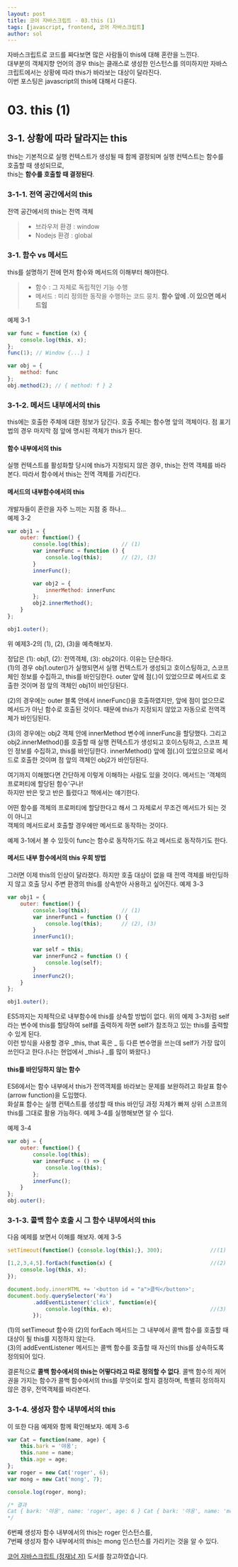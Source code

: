 ```yaml
---
layout: post
title: 코어 자바스크립트 - 03.this (1)
tags: [javascript, frontend, 코어 자바스크립트]
author: sol
---
```


자바스크립트로 코드를 짜다보면 많은 사람들이 this에 대해 혼란을 느낀다.<br> 
대부분의 객체지향 언어의 경우 this는 클래스로 생성한 인스턴스를 의미하지만 자바스크립트에서는 상황에 따라 this가 바라보는 대상이 달라진다.<br>
이번 포스팅은 javascript의 this에 대해서 다룬다.

# 03. this (1)

## 3-1. 상황에 따라 달라지는 this 

this는 기본적으로 실행 컨텍스트가 생성될 때 함께 결정되며 실행 컨텍스트는 함수를 호출할 때 생성되므로,<br> 
this는 **함수를 호출할 때 결정된다**.

### 3-1-1. 전역 공간에서의 this
전역 공간에서의 this는 전역 객체
> - 브라우저 환경 : window
> - Nodejs 환경 : global

### 3-1. 함수 vs 메서드

this를 설명하기 전에 먼저 함수와 메서드의 이해부터 해야한다.
> - 함수 : 그 자체로 독립적인 기능 수행
> - 메서드 : 미리 정의한 동작을 수행하는 코드 뭉치. **함수 앞에 .이 있으면 메서드임**

예제 3-1
```js
var func = function (x) {
    console.log(this, x);
};
func(1); // Window {...} 1

var obj = {
    method: func
};
obj.method(2); // { method: f } 2
```

### 3-1-2. 메서드 내부에서의 this
this에는 호출한 주체에 대한 정보가 담긴다. 호출 주체는 함수명 앞의 객체이다. 점 표기법의 경우 마지막 점 앞에 명시된 객체가 this가 된다.

#### 함수 내부에서의 this
실행 컨텍스트를 활성화할 당시에 this가 지정되지 않은 경우, this는 전역 객체를 바라본다. 따라서 함수에서 this는 전역 객체를 가리킨다.

#### 메서드의 내부함수에서의 this
개발자들이 혼란을 자주 느끼는 지점 중 하나...<br>
예제 3-2
```js
var obj1 = {
    outer: function() {
        console.log(this);          // (1)
        var innerFunc = function () {
            console.log(this);      // (2), (3)
        }
        innerFunc();

        var obj2 = {
            innerMethod: innerFunc
        };
        obj2.innerMethod();
    }
};

obj1.outer();
```

위 예제3-2의 (1), (2), (3)을 예측해보자.

정답은 (1): obj1, (2): 전역객체, (3): obj2이다. 이유는 단순하다.<br>
(1)의 경우 obj1.outer()가 실행되면서 실행 컨텍스트가 생성되고 호이스팅하고, 스코프 체인 정보를 수집하고, this를 바인딩한다. outer 앞에 점(.)이 있었으므로 메서드로 호출한 것이며 점 앞의 객체인 obj1이 바인딩된다.<br>

(2)의 경우에는 outer 블록 안에서 innerFunc()을 호출하였지만, 앞에 점이 없으므로 메서드가 아닌 함수로 호출된 것이다. 때문에 this가 지정되지 않았고 자동으로 전역객체가 바인딩된다.<br>

(3)의 경우에는 obj2 객체 안에 innerMethod 변수에 innerFunc을 할당했다. 그리고 obj2.innerMethod()를 호출할 때 실행 컨텍스트가 생성되고 호이스팅하고, 스코프 체인 정보를 수집하고, this를 바인딩한다. innerMethod() 앞에 점(.)이 있었으므로 메서드로 호출한 것이며 점 앞의 객체인 obj2가 바인딩된다.

여기까지 이해했다면 간단하게 이렇게 이해하는 사람도 있을 것이다. 메서드는 '객체의 프로퍼티에 할당된 함수'구나!<br>
하지만 반은 맞고 반은 틀렸다고 책에서는 얘기한다. 

어떤 함수를 객체의 프로퍼티에 할당한다고 해서 그 자체로서 무조건 메서드가 되는 것이 아니고 <br>
객체의 메서드로서 호출할 경우에만 메서드로 동작하는 것이다. 

예제 3-1에서 볼 수 있듯이 func는 함수로 동작하기도 하고 메서드로 동작하기도 한다.

#### 메서드 내부 함수에서의 this 우회 방법
그러면 이제 this의 인상이 달라졌다. 하지만 호출 대상이 없을 때 전역 객체를 바인딩하지 않고 호출 당시 주변 환경의 this를 상속받아 사용하고 싶어진다.
예제 3-3
```js
var obj1 = {
    outer: function() {
        console.log(this);          // (1)
        var innerFunc1 = function () {
            console.log(this);      // (2), (3)
        }
        innerFunc1();

        var self = this;
        var innerFunc2 = function () {
            console.log(self);
        }
        innerFunc2();
    }
};

obj1.outer();
```
ES5까지는 자체적으로 내부함수에 this를 상속할 방법이 없다. 위의 예제 3-3처럼 self라는 변수에 this를 할당하여 self를 출력하게 하면 self가 참조하고 있는 this를 출력할 수 있게 된다.<br>
이런 방식을 사용할 경우 _this, that 혹은 _ 등 다른 변수명을 쓰는데 self가 가장 많이 쓰인다고 한다.(나는 현업에서 _this나 _를 많이 봐왔다.)

#### this를 바인딩하지 않는 함수

ES6에서는 함수 내부에서 this가 전역객체를 바라보는 문제를 보완하려고 화살표 함수(arrow function)을 도입했다.<br>
화살표 함수는 실행 컨텍스트를 생성할 때 this 바인딩 과정 자체가 빠져 상위 스코프의 this를 그대로 활용 가능하다.
예제 3-4를 실행해보면 알 수 있다.

예제 3-4
```js
var obj = {
    outer: function() {
        console.log(this);
        var innerFunc = () => {
            console.log(this);
        };
        innerFunc();
    }
};
obj.outer();
```
### 3-1-3. 콜백 함수 호출 시 그 함수 내부에서의 this

다음 예제를 보면서 이해를 해보자.
예제 3-5
```js
setTimeout(function() {console.log(this);}, 300);               //(1)

[1,2,3,4,5].forEach(function(x) {                               //(2)
    console.log(this, x);
});

document.body.innerHTML += '<button id = "a">클릭</button>';
document.body.querySelector('#a')
        .addEventListener('click', function(e){
            console.log(this, e);                               //(3)
        });
```
(1)의 setTimeout 함수와 (2)의 forEach 메서드는 그 내부에서 콜백 함수를 호출할 때 대상이 될 this를 지정하지 않는다.<br>
(3)의 addEventListener 메서드는 콜백 함수를 호출할 때 자신의 this를 상속하도록 정의되어 있다.

결론적으로 **콜백 함수에서의 this는 어떻다라고 따로 정의할 수 없다**. 콜백 함수의 제어권을 가지는 함수가 콜백 함수에서의 this를 무엇이로 할지 결정하며, 특별히 정의하지 않은 경우, 전역객체를 바라본다.

### 3-1-4. 생성자 함수 내부에서의 this
이 또한 다음 예제와 함께 확인해보자.
예제 3-6
```js
var Cat = function(name, age) {
    this.bark = '야옹';
    this.name = name;
    this.age = age;
};
var roger = new Cat('roger', 6);
var mong = new Cat('mong', 7);

console.log(roger, mong);

/* 결과
Cat { bark: '야옹', name: 'roger', age: 6 } Cat { bark: '야옹', name: 'mong', age: 7 }
*/
```

6번째 생성자 함수 내부에서의 this는 roger 인스턴스를,<br>
7번째 생성자 함수 내부에서의 this는 mong 인스턴스를 가리키는 것을 알 수 있다. 

 [코어 자바스크립트 (정재남 저)](http://www.yes24.com/Product/Goods/78586788) 도서를 참고하였습니다.
<br><br>  
